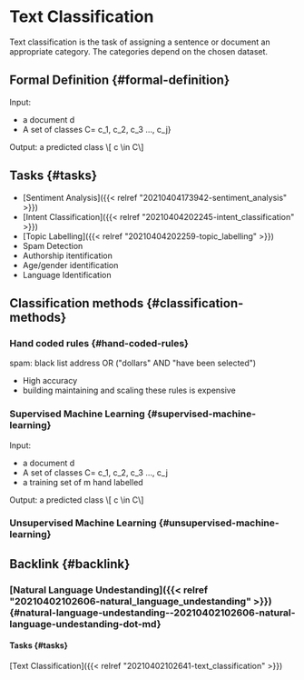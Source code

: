 # Text Classification


Text classification is the task of assigning a sentence or document an appropriate category. The categories depend on the chosen dataset.


## Formal Definition {#formal-definition}

Input:

-   a document d
-   A set of classes C= c\_1, c\_2, c\_3 ..., c\_j}

Output:
a predicted class \\[ c \in C\\]


## Tasks {#tasks}

-   [Sentiment Analysis]({{< relref "20210404173942-sentiment_analysis" >}})
-   [Intent Classification]({{< relref "20210404202245-intent_classification" >}})
-   [Topic Labelling]({{< relref "20210404202259-topic_labelling" >}})
-   Spam Detection
-   Authorship itentification
-   Age/gender identification
-   Language Identification


## Classification methods {#classification-methods}


### Hand coded rules {#hand-coded-rules}

spam: black list address OR ("dollars" AND "have been selected")

-   High accuracy
-   building maintaining and scaling these rules is expensive


### Supervised Machine Learning {#supervised-machine-learning}

Input:

-   a document d
-   A set of classes C= c\_1, c\_2, c\_3 ..., c\_j
-   a training set of m hand labelled

Output:
a predicted class \\[ c \in C\\]


### Unsupervised Machine Learning {#unsupervised-machine-learning}


## Backlink {#backlink}


### [Natural Language Undestanding]({{< relref "20210402102606-natural_language_undestanding" >}}) {#natural-language-undestanding--20210402102606-natural-language-undestanding-dot-md}


#### Tasks {#tasks}

[Text Classification]({{< relref "20210402102641-text_classification" >}})
